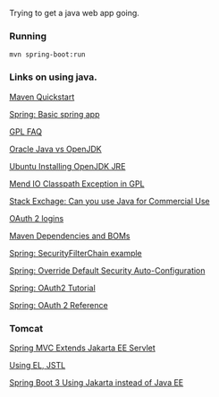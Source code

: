 
Trying to get a java web app going.

### Running

    mvn spring-boot:run 

### Links on using java.

[Maven Quickstart](https://maven.apache.org/guides/getting-started/maven-in-five-minutes.html)

[Spring: Basic spring app](https://spring.io/guides/gs/spring-boot/)

[GPL FAQ](https://www.gnu.org/licenses/gpl-faq.html#IfLibraryIsGPL)

[Oracle Java vs OpenJDK](https://www.baeldung.com/oracle-jdk-vs-openjdk)

[Ubuntu Installing OpenJDK JRE](https://ubuntu.com/tutorials/install-jre#2-installing-openjdk-jre)

[Mend IO Classpath Exception in GPL](https://www.mend.io/resources/blog/top-9-gpl-with-the-classpath-exception-questions-answered/#1_What_is_the_GNU_Classpath_exception)

[Stack Exchage: Can you use Java for Commercial Use](https://softwareengineering.stackexchange.com/questions/52534/can-we-use-java-for-commercial-use?newreg=0ce271a5e0ef4405990dc4f47d936070)

[OAuth 2 logins](https://www.baeldung.com/spring-security-5-oauth2-login)

[Maven Dependencies and BOMs](https://reflectoring.io/maven-bom/)

[Spring: SecurityFilterChain example](https://docs.spring.io/spring-security/reference/servlet/configuration/java.html#jc-httpsecurity)

[Spring: Override Default Security Auto-Configuration](https://docs.spring.io/spring-security/reference/servlet/oauth2/login/core.html#oauth2login-completely-override-autoconfiguration)

[Spring: OAuth2 Tutorial](https://spring.io/guides/tutorials/spring-boot-oauth2/)

[Spring: OAuth 2 Reference](https://docs.spring.io/spring-security/reference/servlet/oauth2/login/core.html#oauth2login-sample-application-config)

### Tomcat

[Spring MVC Extends Jakarta EE Servlet](https://github.com/spring-projects/spring-framework/blob/main/spring-webmvc/src/main/java/org/springframework/web/servlet/HttpServletBean.java#L82)

[Using EL, JSTL](https://stackoverflow.com/questions/15839335/using-for-loop-inside-of-a-jsp)

[Spring Boot 3 Using Jakarta instead of Java EE](https://spring.io/blog/2022/01/20/spring-boot-3-0-0-m1-is-now-available)
